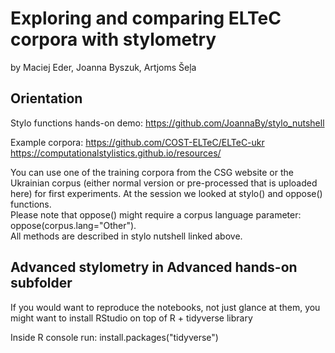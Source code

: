 # Exploring and comparing ELTeC corpora with stylometry
by Maciej Eder, Joanna Byszuk, Artjoms Šeļa

## Orientation
Stylo functions hands-on demo:
https://github.com/JoannaBy/stylo_nutshell

Example corpora:
https://github.com/COST-ELTeC/ELTeC-ukr
https://computationalstylistics.github.io/resources/

You can use one of the training corpora from the CSG website or the Ukrainian corpus (either normal version or pre-processed that is uploaded here) for first experiments. At the session we looked at stylo() and oppose() functions.  
Please note that oppose() might require a corpus language parameter: oppose(corpus.lang="Other").  
All methods are described in stylo nutshell linked above.  

## Advanced stylometry in Advanced hands-on subfolder

If you would want to reproduce the notebooks, not just glance at them, you might want to install RStudio on top of R + tidyverse library

Inside R console run: install.packages("tidyverse")